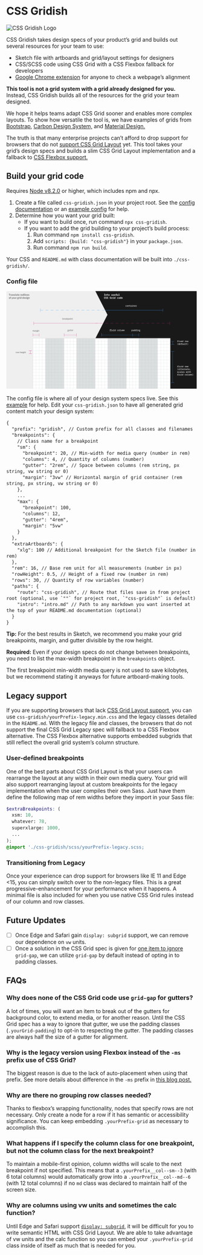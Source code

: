 # CSS Gridish

![CSS Gridish Logo](/graphics/gridish_3times.gif?raw=true)

CSS Gridish takes design specs of your product’s grid and builds out several resources for your team to use:

* Sketch file with artboards and grid/layout settings for designers
* CSS/SCSS code using CSS Grid with a CSS Flexbox fallback for developers
* [Google Chrome extension](https://chrome.google.com/webstore/detail/css-gridish/ebhcneoilkamaddhlphlehojpcooobgc) for anyone to check a webpage’s alignment

**This tool is not a grid system with a grid already designed for you.** Instead, CSS Gridish builds all of the resources for the grid your team designed.

We hope it helps teams adapt CSS Grid sooner and enables more complex layouts. To show how versatile the tool is, we have examples of grids from [Bootstrap,](https://ibm.github.io/css-gridish/examples/bootstrap/index.html) [Carbon Design System,](https://ibm.github.io/css-gridish/examples/carbon/index.html) and [Material Design.](https://ibm.github.io/css-gridish/examples/material/index.html)

The truth is that many enterprise projects can’t afford to drop support for browsers that do not [support CSS Grid Layout](https://developer.mozilla.org/en-US/docs/Web/CSS/grid#Browser_compatibility) yet. This tool takes your grid’s design specs and builds a slim CSS Grid Layout implementation and a fallback to [CSS Flexbox support.](https://developer.mozilla.org/en-US/docs/Web/CSS/CSS_Flexible_Box_Layout#Browser_compatibility)

## Build your grid code

Requires [Node v8.2.0](https://nodejs.org/en/) or higher, which includes npm and npx.

1.  Create a file called `css-gridish.json` in your project root. See the [config documentation](#config-file) or an [example config](./examples/material/css-gridish.json) for help.
2.  Determine how you want your grid built:
    * If you want to build once, run command `npx css-gridish`.
    * If you want to add the grid building to your project’s build process:
      1.  Run command `npm install css-gridish`.
      2.  Add `scripts: {build: "css-gridish"}` in your `package.json`.
      3.  Run command `npm run build`.

Your CSS and `README.md` with class documentation will be built into `./css-gridish/`.

### Config file

![CSS Gridish takes design redlines and makes developer-friendly code](/graphics/configDiagram.png?raw=true)

The config file is where all of your design system specs live. See this [example](./examples/carbon/css-gridish.json) for help. Edit your `css-gridish.json` to have all generated grid content match your design system:

```
{
  "prefix": "gridish", // Custom prefix for all classes and filenames
  "breakpoints": {
    // Class name for a breakpoint
    "sm": {
      "breakpoint": 20, // Min-width for media query (number in rem)
      "columns": 4, // Quantity of columns (number)
      "gutter": "2rem", // Space between columns (rem string, px string, vw string or 0)
      "margin": "3vw" // Horizontal margin of grid container (rem string, px string, vw string or 0)
    },
    ...
    "max": {
      "breakpoint": 100,
      "columns": 12,
      "gutter": "4rem",
      "margin": "5vw"
    }
  },
  "extraArtboards": {
    "xlg": 100 // Additional breakpoint for the Sketch file (number in rem)
  },
  "rem": 16, // Base rem unit for all measurements (number in px)
  "rowHeight": 0.5, // Height of a fixed row (number in rem)
  "rows": 30, // Quantity of row variables (number)
  "paths": {
    "route": "css-gridish", // Route that files save in from project root (optional, use `""` for project root, `"css-gridish"` is default)
    "intro": "intro.md" // Path to any markdown you want inserted at the top of your README.md documentation (optional)
  }
}
```

**Tip:** For the best results in Sketch, we recommend you make your grid breakpoints, margin, and gutter divisible by the row height.

**Required:** Even if your design specs do not change between breakpoints, you need to list the max-width breakpoint in the `breakpoints` object.

The first breakpoint min-width media query is not used to save kilobytes, but we recommend stating it anyways for future artboard-making tools.

## Legacy support

If you are supporting browsers that lack [CSS Grid Layout support](https://developer.mozilla.org/en-US/docs/Web/CSS/grid#Browser_compatibility), you can use `css-gridish/yourPrefix-legacy.min.css` and the legacy classes detailed in the `README.md`. With the legacy file and classes, the browsers that do not support the final CSS Grid Legacy spec will fallback to a CSS Flexbox alternative. The CSS Flexbox alternative supports embedded subgrids that still reflect the overall grid system’s column structure.

### User-defined breakpoints

One of the best parts about CSS Grid Layout is that your users can rearrange the layout at any width in their own media query. Your grid will also support rearranging layout at custom breakpoints for the legacy implementation when the user compiles their own Sass. Just have them define the following map of rem widths before they import in your Sass file:

```scss
$extraBreakpoints: (
  xsm: 10,
  whatever: 78,
  superxlarge: 1000,
  ...
);
@import './css-gridish/scss/yourPrefix-legacy.scss;
```

### Transitioning from Legacy

Once your experience can drop support for browsers like IE 11 and Edge <15, you can simply switch over to the non-legacy files. This is a great progressive-enhancement for your performance when it happens. A minimal file is also included for when you use native CSS Grid rules instead of our column and row classes.

## Future Updates

* [ ] Once Edge and Safari gain `display: subgrid` support, we can remove our dependence on `vw` units.
* [ ] Once a solution in the CSS Grid spec is given for [one item to ignore](https://github.com/w3c/csswg-drafts/issues/2117) `grid-gap`, we can utilize `grid-gap` by default instead of opting in to padding classes.

## FAQs

### Why does none of the CSS Grid code use `grid-gap` for gutters?

A lot of times, you will want an item to break out of the gutters for background color, to extend media, or for another reason. Until the CSS Grid spec has a way to ignore that gutter, we use the padding classes (`.yourGrid-padding`) to opt-in to respecting the gutter. The padding classes are always half the size of a gutter for alignment.

### Why is the legacy version using Flexbox instead of the `-ms` prefix use of CSS Grid?

The biggest reason is due to the lack of auto-placement when using that prefix. See more details about difference in the `-ms` prefix in [this blog post.](https://rachelandrew.co.uk/archives/2016/11/26/should-i-try-to-use-the-ie-implementation-of-css-grid-layout/)

### Why are there no grouping row classes needed?

Thanks to flexbox’s wrapping functionality, nodes that specify rows are not necessary. Only create a node for a row if it has semantic or accessibility significance. You can keep embedding `.yourPrefix-grid` as necessary to accomplish this.

### What happens if I specify the column class for one breakpoint, but not the column class for the next breakpoint?

To maintain a mobile-first opinion, column widths will scale to the next breakpoint if not specified. This means that a `.yourPrefix__col--sm--3` (with 6 total columns) would automatically grow into a `.yourPrefix__col--md--6` (with 12 total columns) if no `md` class was declared to maintain half of the screen size.

### Why are columns using vw units and sometimes the calc function?

Until Edge and Safari support
[`display: subgrid`](https://developer.mozilla.org/en-US/docs/Web/CSS/display#Browser_compatibility),
it will be difficult for you to write semantic HTML with CSS Grid Layout. We are
able to take advantage of vw units and the calc function so you can embed your
`.yourPrefix-grid` class inside of itself as much that is needed for you.
